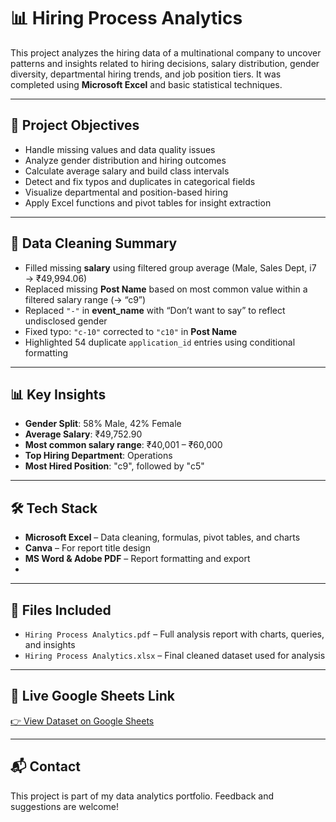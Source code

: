 # 📊 Hiring Process Analytics

This project analyzes the hiring data of a multinational company to uncover patterns and insights related to hiring decisions, salary distribution, gender diversity, departmental hiring trends, and job position tiers. It was completed using **Microsoft Excel** and basic statistical techniques.

---

## 🧠 Project Objectives

- Handle missing values and data quality issues
- Analyze gender distribution and hiring outcomes
- Calculate average salary and build class intervals
- Detect and fix typos and duplicates in categorical fields
- Visualize departmental and position-based hiring
- Apply Excel functions and pivot tables for insight extraction

---

## 🧹 Data Cleaning Summary

- Filled missing **salary** using filtered group average (Male, Sales Dept, i7 → ₹49,994.06)
- Replaced missing **Post Name** based on most common value within a filtered salary range (→ “c9”)
- Replaced `"-"` in **event_name** with “Don’t want to say” to reflect undisclosed gender
- Fixed typo: `"c-10"` corrected to `"c10"` in **Post Name**
- Highlighted 54 duplicate `application_id` entries using conditional formatting

---

## 📊 Key Insights

- **Gender Split**: 58% Male, 42% Female
- **Average Salary**: ₹49,752.90
- **Most common salary range**: ₹40,001 – ₹60,000
- **Top Hiring Department**: Operations
- **Most Hired Position**: "c9", followed by "c5"

---

## 🛠 Tech Stack

- **Microsoft Excel** – Data cleaning, formulas, pivot tables, and charts
- **Canva** – For report title design
- **MS Word & Adobe PDF** – Report formatting and export
- 

---

## 📁 Files Included

- `Hiring Process Analytics.pdf` – Full analysis report with charts, queries, and insights
- `Hiring Process Analytics.xlsx` – Final cleaned dataset used for analysis

---

## 📌 Live Google Sheets Link

[👉 View Dataset on Google Sheets](https://docs.google.com/spreadsheets/d/1uwu3v1IMFv4C9jIV029rUswWt19-LKyE/edit?usp=sharing)

---

## 📬 Contact

This project is part of my data analytics portfolio. Feedback and suggestions are welcome!

